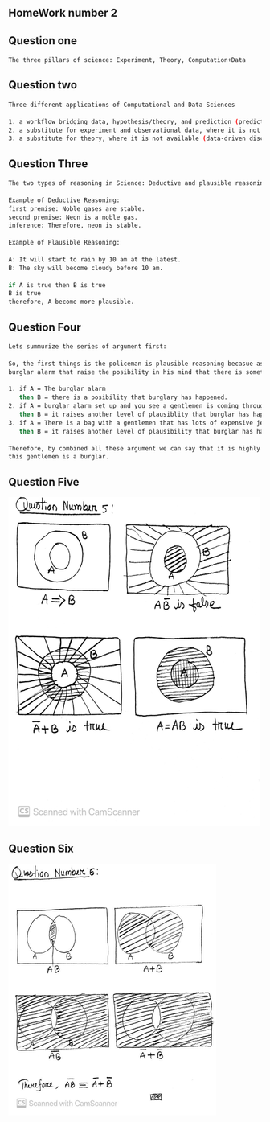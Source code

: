 ## HomeWork number 2

## Question one

```bash
The three pillars of science: Experiment, Theory, Computation+Data
```

## Question two

```bash
Three different applications of Computational and Data Sciences

1. a workflow bridging data, hypothesis/theory, and prediction (predictive computing).
2. a substitute for experiment and observational data, where it is not available (numerical simulation).
3. a substitute for theory, where it is not available (data-driven discovery via machine learning, deep learning, …).
```

## Question Three

```bash
The two types of reasoning in Science: Deductive and plausible reasoning

Example of Deductive Reasoning:
first premise: Noble gases are stable.
second premise: Neon is a noble gas.
inference: Therefore, neon is stable.

Example of Plausible Reasoning:

A: It will start to rain by 10 am at the latest.
B: The sky will become cloudy before 10 am.

if A is true then B is true
B is true
therefore, A become more plausible.
```

## Question Four

```bash
Lets summurize the series of argument first:

So, the first things is the policeman is plausible reasoning becasue as soon policeman heard
burglar alarm that raise the posibility in his mind that there is something suspicious.

1. if A = The burglar alarm
   then B = there is a posibility that burglary has happened.
2. if A = burglar alarm set up and you see a gentlemen is coming through the broken window
   then B = it raises another level of plausiblity that burglar has happened.
3. if A = There is a bag with a gentlemen that has lots of expensive jewelry
   then B = it raises another level of plausibility that burglar has happened.

Therefore, by combined all these argument we can say that it is highly plausible that
this gentlemen is a burglar.
```

## Question Five

[<img src="question5.jpg" width="500"/>](question5.jpg)

## Question Six

[<img src="question6.JPG" width="414"/>](question6.JPG)
